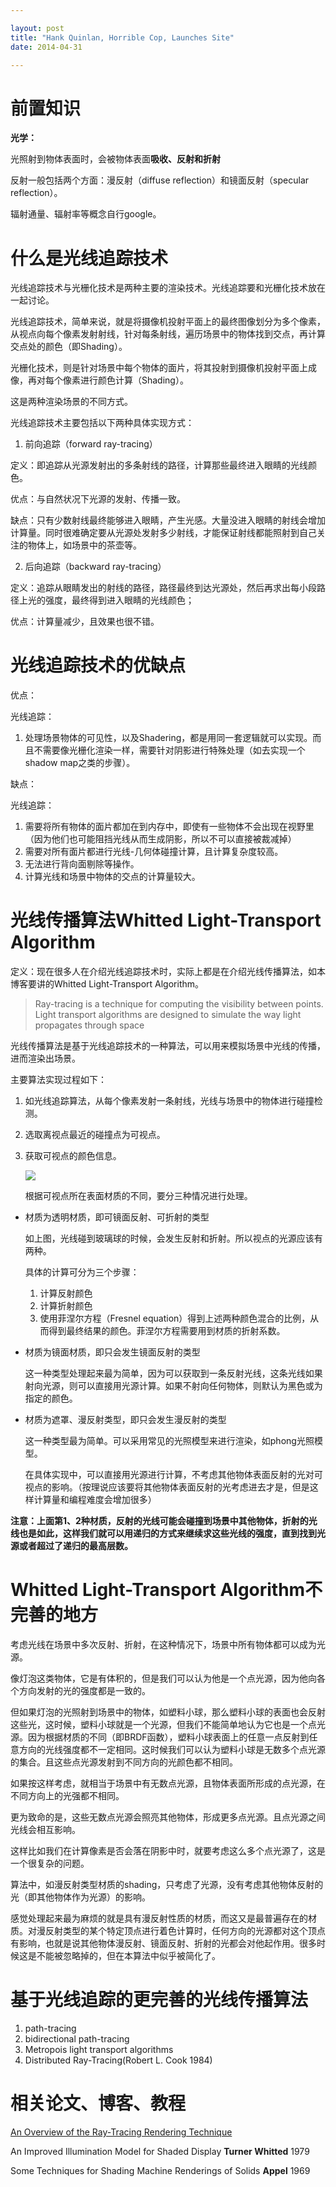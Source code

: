 ```yaml
---

layout: post
title: "Hank Quinlan, Horrible Cop, Launches Site"
date: 2014-04-31

---
```




# 前置知识

**光学：**

光照射到物体表面时，会被物体表面**吸收、反射和折射**

反射一般包括两个方面：漫反射（diffuse reflection）和镜面反射（specular reflection）。

辐射通量、辐射率等概念自行google。



# 什么是光线追踪技术

光线追踪技术与光栅化技术是两种主要的渲染技术。光线追踪要和光栅化技术放在一起讨论。

光线追踪技术，简单来说，就是将摄像机投射平面上的最终图像划分为多个像素，从视点向每个像素发射射线，针对每条射线，遍历场景中的物体找到交点，再计算交点处的颜色（即Shading）。

光栅化技术，则是针对场景中每个物体的面片，将其投射到摄像机投射平面上成像，再对每个像素进行颜色计算（Shading）。

这是两种渲染场景的不同方式。



光线追踪技术主要包括以下两种具体实现方式：

1. 前向追踪（forward ray-tracing）

定义：即追踪从光源发射出的多条射线的路径，计算那些最终进入眼睛的光线颜色。

优点：与自然状况下光源的发射、传播一致。

缺点：只有少数射线最终能够进入眼睛，产生光感。大量没进入眼睛的射线会增加计算量。同时很难确定要从光源处发射多少射线，才能保证射线都能照射到自己关注的物体上，如场景中的茶壶等。

2. 后向追踪（backward ray-tracing）

定义：追踪从眼睛发出的射线的路径，路径最终到达光源处，然后再求出每小段路径上光的强度，最终得到进入眼睛的光线颜色；

优点：计算量减少，且效果也很不错。

# 光线追踪技术的优缺点

优点：

光线追踪：

1. 处理场景物体的可见性，以及Shadering，都是用同一套逻辑就可以实现。而且不需要像光栅化渲染一样，需要针对阴影进行特殊处理（如去实现一个shadow map之类的步骤）。

缺点：

光线追踪：

1. 需要将所有物体的面片都加在到内存中，即使有一些物体不会出现在视野里（因为他们也可能阻挡光线从而生成阴影，所以不可以直接被裁减掉）
2. 需要对所有面片都进行光线-几何体碰撞计算，且计算复杂度较高。
3. 无法进行背向面剔除等操作。
4. 计算光线和场景中物体的交点的计算量较大。



# 光线传播算法Whitted Light-Transport Algorithm

定义：现在很多人在介绍光线追踪技术时，实际上都是在介绍光线传播算法，如本博客要讲的Whitted Light-Transport Algorithm。

> Ray-tracing is a technique for computing the visibility between points. Light transport algorithms are designed to simulate the way light propagates through space 

光线传播算法是基于光线追踪技术的一种算法，可以用来模拟场景中光线的传播，进而渲染出场景。



主要算法实现过程如下：

1. 如光线追踪算法，从每个像素发射一条射线，光线与场景中的物体进行碰撞检测。

2. 选取离视点最近的碰撞点为可视点。

3. 获取可视点的颜色信息。

   ![](../../images/cg1_1.png)

   根据可视点所在表面材质的不同，要分三种情况进行处理。

+ 材质为透明材质，即可镜面反射、可折射的类型

  如上图，光线碰到玻璃球的时候，会发生反射和折射。所以视点的光源应该有两种。

  具体的计算可分为三个步骤：

  1. 计算反射颜色
  2. 计算折射颜色
  3. 使用菲涅尔方程（Fresnel equation）得到上述两种颜色混合的比例，从而得到最终结果的颜色。菲涅尔方程需要用到材质的折射系数。

+ 材质为镜面材质，即只会发生镜面反射的类型

  这一种类型处理起来最为简单，因为可以获取到一条反射光线，这条光线如果射向光源，则可以直接用光源计算。如果不射向任何物体，则默认为黑色或为指定的颜色。

+ 材质为遮罩、漫反射类型，即只会发生漫反射的类型

  这一种类型最为简单。可以采用常见的光照模型来进行渲染，如phong光照模型。

  在具体实现中，可以直接用光源进行计算，不考虑其他物体表面反射的光对可视点的影响。（按理说应该要将其他物体表面反射的光考虑进去才是，但是这样计算量和编程难度会增加很多）

**注意：上面第1、2种材质，反射的光线可能会碰撞到场景中其他物体，折射的光线也是如此，这样我们就可以用递归的方式来继续求这些光线的强度，直到找到光源或者超过了递归的最高层数。**



# Whitted Light-Transport Algorithm不完善的地方

考虑光线在场景中多次反射、折射，在这种情况下，场景中所有物体都可以成为光源。

像灯泡这类物体，它是有体积的，但是我们可以认为他是一个点光源，因为他向各个方向发射的光的强度都是一致的。

但如果灯泡的光照射到场景中的物体，如塑料小球，那么塑料小球的表面也会反射这些光，这时候，塑料小球就是一个光源，但我们不能简单地认为它也是一个点光源。因为根据材质的不同（即BRDF函数），塑料小球表面上的任意一点反射到任意方向的光线强度都不一定相同。这时候我们可以认为塑料小球是无数多个点光源的集合。且这些点光源发射到不同方向的光颜色都不相同。

如果按这样考虑，就相当于场景中有无数点光源，且物体表面所形成的点光源，在不同方向上的光强都不相同。

更为致命的是，这些无数点光源会照亮其他物体，形成更多点光源。且点光源之间光线会相互影响。

这样比如我们在计算像素是否会落在阴影中时，就要考虑这么多个点光源了，这是一个很复杂的问题。



算法中，如漫反射类型材质的shading，只考虑了光源，没有考虑其他物体反射的光（即其他物体作为光源）的影响。

感觉处理起来最为麻烦的就是具有漫反射性质的材质，而这又是最普遍存在的材质。对漫反射类型的某个特定顶点进行着色计算时，任何方向的光源都对这个顶点有影响，也就是说其他物体漫反射、镜面反射、折射的光都会对他起作用。很多时候这是不能被忽略掉的，但在本算法中似乎被简化了。

# 基于光线追踪的更完善的光线传播算法

1. path-tracing
2. bidirectional path-tracing
3. Metropois light transport algorithms
4. Distributed Ray-Tracing(Robert L. Cook  1984)



# 相关论文、博客、教程

[An Overview of the Ray-Tracing Rendering Technique](https://www.scratchapixel.com/lessons/3d-basic-rendering/ray-tracing-overview/light-transport-ray-tracing-whitted)

An Improved Illumination Model for Shaded Display  **Turner Whitted** 1979 

Some Techniques for Shading Machine Renderings of Solids **Appel**  1969 





